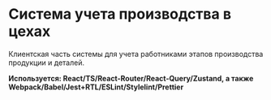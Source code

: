 # Система учета производства в цехах

Клиентская часть системы для учета работниками этапов производства продукции и деталей.

**Используется: React/TS/React-Router/React-Query/Zustand, а также Webpack/Babel/Jest+RTL/ESLint/Stylelint/Prettier**
